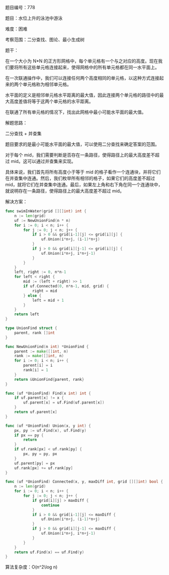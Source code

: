题目编号：778

题目：水位上升的泳池中游泳

难度：困难

考察范围：二分查找、图论、最小生成树

题干：

在一个大小为 N*N 的正方形网格中，每个单元格有一个与之对应的高度。现在我们要将所有这些单元格连接起来，使得网格中的所有单元格都在同一水平面上。

在一次联通操作中，我们可以连接任何两个高度相同的单元格，以这种方式连接起来的两个单元格称为相邻单元格。

水平面的定义是相邻单元格水平距离的最大值，因此连接两个单元格的路径中的最大高度差值将等于这两个单元格的水平距离。

在联通了所有单元格的情况下，找出此网格中最小可能水平面的最大值。

解题思路：

二分查找 + 并查集

题目要求的是最小可能水平面的最大值，可以使用二分查找来确定答案的范围。

对于每个 mid，我们需要判断是否存在一条路径，使得路径上的最大高度差不超过 mid。这可以通过并查集来实现。

具体来说，我们首先将所有高度小于等于 mid 的格子看作一个连通块，并将它们在并查集中连通。然后，我们枚举所有相邻的格子，如果它们的高度差不超过 mid，就将它们在并查集中连通。最后，如果左上角和右下角在同一个连通块中，就说明存在一条路径，使得路径上的最大高度差不超过 mid。

解决方案：

```go
func swimInWater(grid [][]int) int {
    n := len(grid)
    uf := NewUnionFind(n * n)
    for i := 0; i < n; i++ {
        for j := 0; j < n; j++ {
            if i > 0 && grid[i-1][j] <= grid[i][j] {
                uf.Union(i*n+j, (i-1)*n+j)
            }
            if j > 0 && grid[i][j-1] <= grid[i][j] {
                uf.Union(i*n+j, i*n+j-1)
            }
        }
    }
    left, right := 0, n*n-1
    for left < right {
        mid := (left + right) >> 1
        if uf.Connected(0, n*n-1, mid, grid) {
            right = mid
        } else {
            left = mid + 1
        }
    }
    return left
}

type UnionFind struct {
    parent, rank []int
}

func NewUnionFind(n int) *UnionFind {
    parent := make([]int, n)
    rank := make([]int, n)
    for i := 0; i < n; i++ {
        parent[i] = i
        rank[i] = 1
    }
    return &UnionFind{parent, rank}
}

func (uf *UnionFind) Find(x int) int {
    if uf.parent[x] != x {
        uf.parent[x] = uf.Find(uf.parent[x])
    }
    return uf.parent[x]
}

func (uf *UnionFind) Union(x, y int) {
    px, py := uf.Find(x), uf.Find(y)
    if px == py {
        return
    }
    if uf.rank[px] < uf.rank[py] {
        px, py = py, px
    }
    uf.parent[py] = px
    uf.rank[px] += uf.rank[py]
}

func (uf *UnionFind) Connected(x, y, maxDiff int, grid [][]int) bool {
    n := len(grid)
    for i := 0; i < n; i++ {
        for j := 0; j < n; j++ {
            if grid[i][j] > maxDiff {
                continue
            }
            if i > 0 && grid[i-1][j] <= maxDiff {
                uf.Union(i*n+j, (i-1)*n+j)
            }
            if j > 0 && grid[i][j-1] <= maxDiff {
                uf.Union(i*n+j, i*n+j-1)
            }
        }
    }
    return uf.Find(x) == uf.Find(y)
}
```

算法复杂度：O(n^2\log n)